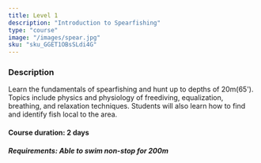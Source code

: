 ```yaml
---
title: Level 1
description: "Introduction to Spearfishing"
type: "course"
image: "/images/spear.jpg"
sku: "sku_GGET1OBsSLdi4G"
---
```


### Description
Learn the fundamentals of spearfishing and hunt up to depths of 20m(65'). Topics include physics and physiology of freediving, equalization, breathing, and relaxation techniques. Students will also learn how to find and identify fish local to the area.

#### Course duration: 2 days

##### *Requirements*: Able to swim non-stop for 200m
